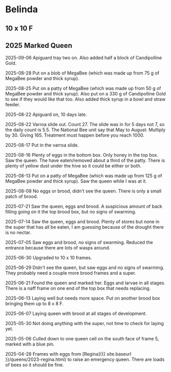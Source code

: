 # Belinda

## 10 x 10 F

## 2025 Marked Queen

2025-09-06 Apiguard tray two on.  Also added half a block of Candipolline Gold.

2025-08-28 Put on a blob of MegaBee (which was made up from 75 g of MegaBee powder and thick syrup).

2025-08-25 Put on a patty of MegaBee (which was made up from 50 g of MegaBee powder and thick syrup).  Also put on a 330 g of Candipolline Gold to see if they would like that too.  Also added thick syrup in a bowl and straw feeder.

2025-08-22 Apiguard on, 10 days late.

2025-08-22 Varroa slide out.  Count 27.  The slide was in for 5 days not 7, so the daily count is 5.5.  The National Bee unit say that May to August: Multiply by 30.  Giving 165.  Treatment must happen before you reach 1000.

2025-08-17 Put in the varroa slide.

2025-08-16 Plenty of eggs in the bottom box.  Only honey in the top box.  Saw the queen.  The have eaten/removed about a third of the patty.  There is plenty of yellow dust under the hive so it could be either or both.

2025-08-13 Put on a patty of MegaBee (which was made up from 125 g of MegaBee powder and thick syrup).  Saw the queen while I was at it.

2025-08-08 No eggs or brood, didn't see the queen.  There is only a small patch of brood.

2025-07-21 Saw the queen, eggs and brood.  A suspicious amount of back filling going on it the top brood box, but no signs of swarming.

2025-07-14 Saw the queen, eggs and brood.  Plenty of stores but none in the super that has all be eaten, I am guessing because of the drought there is no nectar.

2025-07-05 Saw eggs and brood, no signs of swarming.  Reduced the entrance because there are lots of wasps around.

2025-06-30 Upgraded to 10 x 10 frames.

2025-06-29 Didn't see the queen, but saw eggs and no signs of swarming.  They probably need a couple more brood frames and a super.

2025-06-21 Found the queen and marked her.  Eggs and larvae in all stages.  There is a naff frame on one end of the top box that needs replacing.

2025-06-13 Laying well but needs more space.  Put on another brood box bringing them up to 8 x 8 F.

2025-06-07 Laying queen with brood at all stages of development.

2025-05-30 Not doing anything with the super, not time to check for laying yet.

2025-05-06 Culled down to one queen cell on the south face of frame 5, marked with a blue pin.

2025-04-28 Frames with eggs from [Regina]({{ site.baseurl }}/queens/2023-regina.html) to raise an emergency queen.  There are loads of bees so it should be fine.
